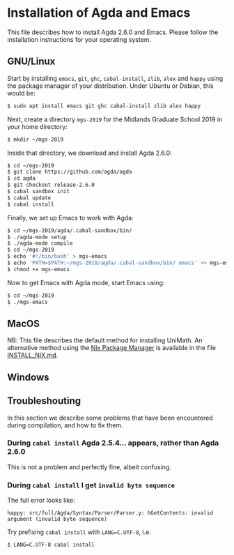 Installation of Agda and Emacs
==============================

This file describes how to install Agda 2.6.0 and Emacs.
Please follow the installation instructions for your operating system.

## GNU/Linux
Start by installing `emacs`, `git`, `ghc`, `cabal-install`, `zlib`, `alex` and
`happy` using the package manager of your distribution. Under Ubuntu or Debian,
this would be:
```bash
$ sudo apt install emacs git ghc cabal-install zlib alex happy
```

Next, create a directory `mgs-2019` for the Midlands Graduate School 2019 in
your home directory:
```bash
$ mkdir ~/mgs-2019
```
Inside that directory, we download and install Agda 2.6.0:
```bash
$ cd ~/mgs-2019
$ git clone https://github.com/agda/agda
$ cd agda
$ git checkout release-2.6.0
$ cabal sandbox init
$ cabal update
$ cabal install
```

Finally, we set up Emacs to work with Agda:
```bash
$ cd ~/mgs-2019/agda/.cabal-sandbox/bin/
$ ./agda-mode setup
$ ./agda-mode compile
$ cd ~/mgs-2019
$ echo '#!/bin/bash' > mgs-emacs
$ echo 'PATH=$PATH:~/mgs-2019/agda/.cabal-sandbox/bin/ emacs' >> mgs-emacs
$ chmod +x mgs-emacs
```
Now to get Emacs with Agda mode, start Emacs using:
```bash
$ cd ~/mgs-2019
$ ./mgs-emacs
```

## MacOS
NB: This file describes the default method for installing UniMath.  An
alternative method using the [Nix Package Manager](https://nixos.org/nix/) is available in the file [INSTALL\_NIX.md](https://github.com/UniMath/UniMath/blob/master/INSTALL_NIX.md).

## Windows

## Troubleshouting

In this section we describe some problems that have been encountered during compilation, and how to fix them.

### During `cabal install` Agda 2.5.4... appears, rather than Agda 2.6.0

This is not a problem and perfectly fine, albeit confusing.

### During `cabal install` I get `invalid byte sequence`

The full error looks like:
```
happy: src/full/Agda/Syntax/Parser/Parser.y: hGetContents: invalid argument (invalid byte sequence)
```

Try prefixing `cabal install` with `LANG=C.UTF-8`, i.e.
```bash
$ LANG=C.UTF-8 cabal install
```
